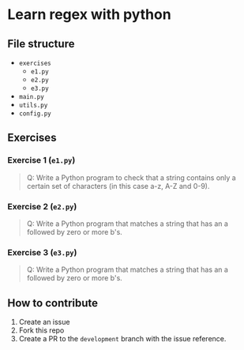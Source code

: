 # Learn regex with python

## File structure
- `exercises`
  - `e1.py`
  - `e2.py`
  - `e3.py`
- `main.py`
- `utils.py`
- `config.py`

## Exercises

### Exercise 1 (`e1.py`)
> Q: Write a Python program to check that a string contains only a certain set of characters (in this case a-z, A-Z and 0-9).

### Exercise 2 (`e2.py`)
> Q: Write a Python program that matches a string that has an a followed by zero or more b's.

### Exercise 3 (`e3.py`)
> Q: Write a Python program that matches a string that has an a followed by zero or more b's.

## How to contribute
1. Create an issue 
2. Fork this repo
3. Create a PR to the `development` branch with the issue reference.



